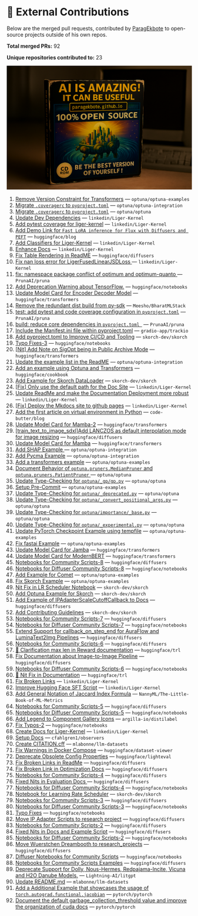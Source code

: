 # 💼 External Contributions

Below are the merged pull requests, contributed by [ParagEkbote](https://github.com/ParagEkbote) to open-source projects outside of his own repos.

**Total merged PRs:** 92

**Unique repositories contributed to:** 23

![Open Source Contributions](./src/assets/oss_img.webp)

1. [Remove Version Constraint for Transformers](https://github.com/optuna/optuna-examples/pull/335) — `optuna/optuna-examples`
2. [Migrate `.coveragerc` to `pyproject.toml`](https://github.com/optuna/optuna-integration/pull/252) — `optuna/optuna-integration`
3. [Migrate `.coveragerc` to `pyproject.toml`](https://github.com/optuna/optuna/pull/6292) — `optuna/optuna`
4. [Update Dev Dependencies](https://github.com/linkedin/Liger-Kernel/pull/886) — `linkedin/Liger-Kernel`
5. [Add pytest coverage for liger-kernel](https://github.com/linkedin/Liger-Kernel/pull/876) — `linkedin/Liger-Kernel`
6. [Add Demo Link for `Fast LoRA inference for Flux with Diffusers and PEFT`](https://github.com/huggingface/blog/pull/3044) — `huggingface/blog`
7. [Add Classifiers for Liger-Kernel](https://github.com/linkedin/Liger-Kernel/pull/869) — `linkedin/Liger-Kernel`
8. [Enhance Docs](https://github.com/linkedin/Liger-Kernel/pull/867) — `linkedin/Liger-Kernel`
9. [Fix Table Rendering in ReadME](https://github.com/huggingface/diffusers/pull/12245) — `huggingface/diffusers`
10. [Fix nan loss error for LigerFusedLinearJSDLoss ](https://github.com/linkedin/Liger-Kernel/pull/862) — `linkedin/Liger-Kernel`
11. [fix: namespace package conflict of optimum and optimum-quanto ](https://github.com/PrunaAI/pruna/pull/298) — `PrunaAI/pruna`
12. [Add Deprecation Warning about TensorFlow.](https://github.com/huggingface/notebooks/pull/605) — `huggingface/notebooks`
13. [Update Model Card for Encoder Decoder Model](https://github.com/huggingface/transformers/pull/39272) — `huggingface/transformers`
14. [Remove the redundant dist build from py-sdk](https://github.com/Meesho/BharatMLStack/pull/168) — `Meesho/BharatMLStack`
15. [test: add pytest and code coverage configuration in `pyproject.toml`](https://github.com/PrunaAI/pruna/pull/230) — `PrunaAI/pruna`
16. [build: reduce core dependencies in `pyproject.toml `](https://github.com/PrunaAI/pruna/pull/227) — `PrunaAI/pruna`
17. [Include the Manifest.ini file within pyproject.toml](https://github.com/gradio-app/trackio/pull/75) — `gradio-app/trackio`
18. [Add pyproject.toml to Improve CI/CD and Tooling](https://github.com/skorch-dev/skorch/pull/1108) — `skorch-dev/skorch`
19. [Typo Fixes-3](https://github.com/huggingface/notebooks/pull/598) — `huggingface/notebooks`
20. [[Nit] Add Note on SigOpt being in Public Archive Mode](https://github.com/huggingface/transformers/pull/38610) — `huggingface/transformers`
21. [Update the example list in the ReadME](https://github.com/optuna/optuna-integration/pull/234) — `optuna/optuna-integration`
22. [Add an example using Optuna and Transformers](https://github.com/huggingface/cookbook/pull/304) — `huggingface/cookbook`
23. [Add Example for Skorch DataLoader](https://github.com/skorch-dev/skorch/pull/1105) — `skorch-dev/skorch`
24. [[Fix] Only use the default path for the Doc Site](https://github.com/linkedin/Liger-Kernel/pull/727) — `linkedin/Liger-Kernel`
25. [Update ReadMe and make the Documentation Deployment more robust](https://github.com/linkedin/Liger-Kernel/pull/726) — `linkedin/Liger-Kernel`
26. [[Fix] Deploy the Mkdocs site to github pages](https://github.com/linkedin/Liger-Kernel/pull/724) — `linkedin/Liger-Kernel`
27. [Add the first article on virtual environment in Python](https://github.com/code-butter/blog/pull/1) — `code-butter/blog`
28. [Update Model Card for Mamba-2](https://github.com/huggingface/transformers/pull/37951) — `huggingface/transformers`
29. [[train_text_to_image_sdxl]Add LANCZOS as default interpolation mode for image resizing](https://github.com/huggingface/diffusers/pull/11455) — `huggingface/diffusers`
30. [Update Model Card for Mamba](https://github.com/huggingface/transformers/pull/37863) — `huggingface/transformers`
31. [Add SHAP Example ](https://github.com/optuna/optuna-integration/pull/227) — `optuna/optuna-integration`
32. [Add Pycma Example](https://github.com/optuna/optuna-integration/pull/226) — `optuna/optuna-integration`
33. [Add a transformers example](https://github.com/optuna/optuna-examples/pull/322) — `optuna/optuna-examples`
34. [Document Behavior of `optuna.pruners.MedianPruner` and `optuna.pruners.PatientPruner` ](https://github.com/optuna/optuna/pull/6055) — `optuna/optuna`
35. [Update Type-Checking for `optuna/_gp/gp.py`](https://github.com/optuna/optuna/pull/6053) — `optuna/optuna`
36. [Setup Pre-Commit](https://github.com/optuna/optuna-examples/pull/316) — `optuna/optuna-examples`
37. [Update Type-Checking for `optuna/_deprecated.py`](https://github.com/optuna/optuna/pull/6051) — `optuna/optuna`
38. [Update Type-Checking for `optuna/_convert_positional_args.py`](https://github.com/optuna/optuna/pull/6050) — `optuna/optuna`
39. [Update Type-Checking for `optuna/importance/_base.py`](https://github.com/optuna/optuna/pull/6046) — `optuna/optuna`
40. [Update Type-Checking for `optuna/_experimental.py`](https://github.com/optuna/optuna/pull/6045) — `optuna/optuna`
41. [Update PyTorch Checkpoint Example using tempfile](https://github.com/optuna/optuna-examples/pull/313) — `optuna/optuna-examples`
42. [Fix fastai Example](https://github.com/optuna/optuna-examples/pull/312) — `optuna/optuna-examples`
43. [Update Model Card for Jamba](https://github.com/huggingface/transformers/pull/37152) — `huggingface/transformers`
44. [Update Model Card for ModernBERT](https://github.com/huggingface/transformers/pull/37052) — `huggingface/transformers`
45. [Notebooks for Community Scripts-8](https://github.com/huggingface/diffusers/pull/11128) — `huggingface/diffusers`
46. [Notebooks for Diffuser Community Scripts-8](https://github.com/huggingface/notebooks/pull/559) — `huggingface/notebooks`
47. [Add Example for Comet](https://github.com/optuna/optuna-examples/pull/305) — `optuna/optuna-examples`
48. [Fix Skorch Example](https://github.com/optuna/optuna-examples/pull/303) — `optuna/optuna-examples`
49. [Nit Fix in LR Scheduler Notebook](https://github.com/skorch-dev/skorch/pull/1099) — `skorch-dev/skorch`
50. [Add Optuna Example for Skorch](https://github.com/skorch-dev/skorch/pull/1098) — `skorch-dev/skorch`
51. [Add Example of IPAdapterScaleCutoffCallback to Docs](https://github.com/huggingface/diffusers/pull/10934) — `huggingface/diffusers`
52. [Add Contributing Guidelines](https://github.com/skorch-dev/skorch/pull/1097) — `skorch-dev/skorch`
53. [Notebooks for Community Scripts-7](https://github.com/huggingface/diffusers/pull/10846) — `huggingface/diffusers`
54. [Notebooks for Diffuser Community Scripts-7](https://github.com/huggingface/notebooks/pull/554) — `huggingface/notebooks`
55. [Extend Support for callback_on_step_end for AuraFlow and LuminaText2Img Pipelines](https://github.com/huggingface/diffusers/pull/10746) — `huggingface/diffusers`
56. [Notebooks for Community Scripts-6](https://github.com/huggingface/diffusers/pull/10713) — `huggingface/diffusers`
57. [📖 Clarification max len in Reward documentation](https://github.com/huggingface/trl/pull/2740) — `huggingface/trl`
58. [Fix Documentation about Image-to-Image Pipeline](https://github.com/huggingface/diffusers/pull/10704) — `huggingface/diffusers`
59. [Notebooks for Diffuser Community Scripts-6](https://github.com/huggingface/notebooks/pull/551) — `huggingface/notebooks`
60. [📖 Nit Fix in Documentation](https://github.com/huggingface/trl/pull/2722) — `huggingface/trl`
61. [Fix Broken Links](https://github.com/linkedin/Liger-Kernel/pull/547) — `linkedin/Liger-Kernel`
62. [Improve Hugging Face SFT Script](https://github.com/linkedin/Liger-Kernel/pull/539) — `linkedin/Liger-Kernel`
63. [Add General Notation of Jaccard Index Formula](https://github.com/NannyML/The-Little-Book-of-ML-Metrics/pull/174) — `NannyML/The-Little-Book-of-ML-Metrics`
64. [Notebooks for Community Scripts-5](https://github.com/huggingface/diffusers/pull/10499) — `huggingface/diffusers`
65. [Notebooks for Diffuser Community Scripts-5](https://github.com/huggingface/notebooks/pull/548) — `huggingface/notebooks`
66. [Add Legend to Component Gallery Icons](https://github.com/argilla-io/distilabel/pull/1090) — `argilla-io/distilabel`
67. [Fix Typos-2](https://github.com/huggingface/notebooks/pull/540) — `huggingface/notebooks`
68. [Create Docs for Liger-Kernel](https://github.com/linkedin/Liger-Kernel/pull/485) — `linkedin/Liger-Kernel`
69. [Setup Docs](https://github.com/cfahlgren1/observers/pull/55) — `cfahlgren1/observers`
70. [Create CITATION.cff](https://github.com/mlabonne/llm-datasets/pull/10) — `mlabonne/llm-datasets`
71. [Fix Warnings in Docker Compose](https://github.com/huggingface/dataset-viewer/pull/3120) — `huggingface/dataset-viewer`
72. [Deprecate Obsolete Config Properties](https://github.com/huggingface/lighteval/pull/433) — `huggingface/lighteval`
73. [Fix Broken Links in ReadMe](https://github.com/huggingface/diffusers/pull/10117) — `huggingface/diffusers`
74. [Fix Broken Link in Optimization Docs](https://github.com/huggingface/diffusers/pull/10105) — `huggingface/diffusers`
75. [Notebooks for Community Scripts-4](https://github.com/huggingface/diffusers/pull/10094) — `huggingface/diffusers`
76. [Fixed Nits in Evaluation Docs ](https://github.com/huggingface/diffusers/pull/10063) — `huggingface/diffusers`
77. [Notebooks for Diffuser Community Scripts-4](https://github.com/huggingface/notebooks/pull/536) — `huggingface/notebooks`
78. [Notebook for Learning Rate Scheduler](https://github.com/skorch-dev/skorch/pull/1074) — `skorch-dev/skorch`
79. [Notebooks for Community Scripts-3](https://github.com/huggingface/diffusers/pull/10032) — `huggingface/diffusers`
80. [Notebooks for Diffuser Community Scripts-3](https://github.com/huggingface/notebooks/pull/535) — `huggingface/notebooks`
81. [Typo Fixes](https://github.com/huggingface/notebooks/pull/530) — `huggingface/notebooks`
82. [Move IP Adapter Scripts to research project](https://github.com/huggingface/diffusers/pull/9960) — `huggingface/diffusers`
83. [Notebooks for Community Scripts-2](https://github.com/huggingface/diffusers/pull/9952) — `huggingface/diffusers`
84. [Fixed Nits in Docs and Example Script](https://github.com/huggingface/diffusers/pull/9940) — `huggingface/diffusers`
85. [Notebooks for Diffuser Community Scripts-2](https://github.com/huggingface/notebooks/pull/527) — `huggingface/notebooks`
86. [Move Wuerstchen Dreambooth to research_projects](https://github.com/huggingface/diffusers/pull/9935) — `huggingface/diffusers`
87. [Diffuser Notebooks for Community Scripts](https://github.com/huggingface/notebooks/pull/525) — `huggingface/notebooks`
88. [ Notebooks for Community Scripts Examples](https://github.com/huggingface/diffusers/pull/9905) — `huggingface/diffusers`
89. [Deprecate Support for Dolly, Nous-Hermes, Redpajama-Incite, Vicuna and H2O Danube Models.](https://github.com/Lightning-AI/litgpt/pull/1821) — `Lightning-AI/litgpt`
90. [Update README.md](https://github.com/mlabonne/llm-datasets/pull/6) — `mlabonne/llm-datasets`
91. [Add a Additional Example that showcases the usage of `torch.autograd.functional.jacobian`](https://github.com/pytorch/pytorch/pull/155683) — `pytorch/pytorch`
92. [Document the default garbage_collection_threshold value and improve the organization of cuda docs](https://github.com/pytorch/pytorch/pull/155341) — `pytorch/pytorch`
